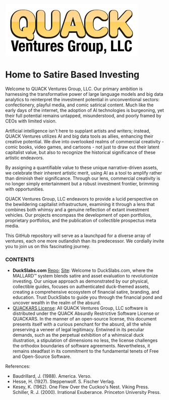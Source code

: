 ![LOGO](logo.png)

# Home to Satire Based Investing

Welcome to QUACK Ventures Group, LLC. Our primary ambition is harnessing the transformative power of large language models and big data analytics to reinterpret the investment potential in unconventional sectors: confectionery, playful media, and comic satirical content. Much like the early days of the internet, the adoption of AI technologies is burgeoning, yet their full potential remains untapped, misunderstood, and poorly framed by CEOs with limited vision.

Artificial intelligence isn't here to supplant artists and writers; instead, QUACK Ventures utilizes AI and big data tools as allies, enhancing their creative potential. We dive into overlooked realms of commercial creativity - comic books, video games, and cartoons - not just to draw out their latent capitalist value, but also to recognize the historical significance of these artistic endeavors.

By assigning a quantifiable value to these unique narrative-driven assets, we celebrate their inherent artistic merit, using AI as a tool to amplify rather than diminish their significance. Through our lens, commercial creativity is no longer simply entertainment but a robust investment frontier, brimming with opportunities.

QUACK Ventures Group, LLC endeavors to provide a lucid perspective on the bewildering capitalist infrastructure, examining it through a lens that combines both whimsy and a genuine reflection of extant investment vehicles. Our projects encompass the development of open portfolios, proprietary portfolios, and the publication of collectible prospectus meta media.

This GitHub repository will serve as a launchpad for a diverse array of ventures, each one more outlandish than its predecessor. We cordially invite you to join us on this fascinating journey.


### CONTENTS
* **DuckSlabs.com** [Repo](https://github.com/QUACKVenturesGroup/QUACKVenturesGroup.github.io/blob/main/index.html); [Site](https://QUACKVenturesGroup.github.io/): Welcome to DuckSlabs.com, where the MALLARD™ system blends satire and asset evaluation to revolutionize investing. Our unique approach as demonstrated by our physical, collectible guides, focuses on authenticated duck-themed assets, creating a comprehensive ecosystem of financial satire, branding, and education. Trust DuckSlabs to guide you through the financial pond and uncover wealth in the realm of the absurd.
* [QUACKARS License](https://github.com/QUACKVenturesGroup/QUACKVenturesGroup.github.io/blob/main/QUACKARS_License.md): All QUACK Ventures Group, LLC software is distributed under the QUACK Absurdly Restrictive Software License or QUACKARS. In the manner of an open-source license, this document presents itself with a curious penchant for the absurd, all the while preserving a veneer of legal legitimacy. Entwined in its peculiar demands, such as the perpetual exhibition of a whimsical duck illustration, a stipulation of dimensions no less, the license challenges the orthodox boundaries of software agreements. Nevertheless, it remains steadfast in its commitment to the fundamental tenets of Free and Open-Source Software.

References:

* Baudrillard, J. (1988). America. Verso.
* Hesse, H. (1927). Steppenwolf. S. Fischer Verlag.
* Kesey, K. (1962). One Flew Over the Cuckoo's Nest. Viking Press.
    Schiller, R. J. (2000). Irrational Exuberance. Princeton University Press.
